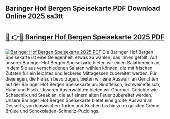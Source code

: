 ## Baringer Hof Bergen Speisekarte PDF Download Online 2025 sa3tt

# <h2><a href="http://gc91wo.nevu.top/?p=Baringer+Hof+Bergen+Speisekarte">🔗 👉🔴 Baringer Hof Bergen Speisekarte 2025 PDF</a></h2>

[![Baringer Hof Bergen Speisekarte 2025 PDF](https://i.imgur.com/dBaPXMq.png)](http://gc91wo.nevu.top/?p=Baringer+Hof+Bergen+Speisekarte)
Die Baringer Hof Bergen Speisekarte ist eine Gelegenheit, etwas zu wählen, das Ihnen gefällt. Auf unserer Baringer Hof Bergen Speisekarte bieten wir einen Salatbereich an, in dem Sie aus verschiedenen Salaten wählen können, die mit frischen Zutaten für ein leichtes und leckeres Mittagessen zubereitet werden. Für diejenigen, die Fleisch bevorzugen, bieten wir eine Auswahl an Gerichten auf der Baringer Hof Bergen Speisekarte an: Rindfleisch, Schweinefleisch, Huhn und Fisch. Unseren Auserwählten bieten wir Gourmet-Gerichte wie Schaschlik und Steak an, die auf einem alten Feuer zubereitet werden. Unsere Baringer Hof Bergen Speisekarte bietet eine große Auswahl an Desserts, von klassischen Torten und Kuchen bis hin zu exquisiten Crème Brûlée und Schokoladen-Schneitz-Puddings.
